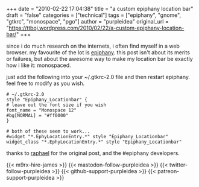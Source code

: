 +++
date = "2010-02-22 17:04:38"
title = "a custom epiphany location bar"
draft = "false"
categories = ["technical"]
tags = ["epiphany", "gnome", "gtkrc", "monospace", "pgo"]
author = "purpleidea"
original_url = "https://ttboj.wordpress.com/2010/02/22/a-custom-epiphany-location-bar/"
+++

since i do much research on the internets, i often find myself in a web browser. my favourite of the lot is <a href="http://projects.gnome.org/epiphany/">epiphany</a>. this post isn't about its merits or failures, but about the awesome way to make my location bar be exactly how i like it: monospaced.

just add the following into your ~/.gtkrc-2.0 file and then restart epiphany. feel free to modify as you wish.

```
# ~/.gtkrc-2.0
style "Epiphany_Locationbar" {
# leave out the font size if you wish
font_name = "Monospace 12"
#bg[NORMAL] = "#ff0000"
}
```

```
# both of these seem to work...
#widget "*.EphyLocationEntry.*" style "Epiphany_Locationbar"
widget_class "*.EphyLocationEntry.*" style "Epiphany_Locationbar"
```

thanks to <a href="http://raphael.slinckx.net/blog/2006-03-01/epiphany-url-entry-in-monospace">raphael</a> for the original post, and the #epiphany developers.

{{< m9rx-hire-james >}}
{{< mastodon-follow-purpleidea >}}
{{< twitter-follow-purpleidea >}}
{{< github-support-purpleidea >}}
{{< patreon-support-purpleidea >}}

